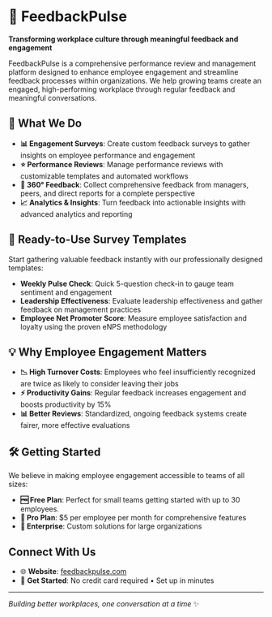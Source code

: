 # 🎯 FeedbackPulse

**Transforming workplace culture through meaningful feedback and engagement**

FeedbackPulse is a comprehensive performance review and management platform designed to enhance employee engagement and streamline feedback processes within organizations. We help growing teams create an engaged, high-performing workplace through regular feedback and meaningful conversations.

## 🚀 What We Do

- **📊 Engagement Surveys**: Create custom feedback surveys to gather insights on employee performance and engagement
- **⭐ Performance Reviews**: Manage performance reviews with customizable templates and automated workflows  
- **🔄 360° Feedback**: Collect comprehensive feedback from managers, peers, and direct reports for a complete perspective
- **📈 Analytics & Insights**: Turn feedback into actionable insights with advanced analytics and reporting

## 📝 Ready-to-Use Survey Templates

Start gathering valuable feedback instantly with our professionally designed templates:

- **Weekly Pulse Check**: Quick 5-question check-in to gauge team sentiment and engagement
- **Leadership Effectiveness**: Evaluate leadership effectiveness and gather feedback on management practices
- **Employee Net Promoter Score**: Measure employee satisfaction and loyalty using the proven eNPS methodology

## 💡 Why Employee Engagement Matters

- **📉 High Turnover Costs**: Employees who feel insufficiently recognized are twice as likely to consider leaving their jobs
- **⚡ Productivity Gains**: Regular feedback increases engagement and boosts productivity by 15%
- **📊 Better Reviews**: Standardized, ongoing feedback systems create fairer, more effective evaluations

## 🛠️ Getting Started

We believe in making employee engagement accessible to teams of all sizes:

- **🆓 Free Plan**: Perfect for small teams getting started with up to 30 employees.
- **💼 Pro Plan**: $5 per employee per month for comprehensive features
- **🏢 Enterprise**: Custom solutions for large organizations

## Connect With Us

- 🌐 **Website**: [feedbackpulse.com](https://feedbackpulse.com)
- 📧 **Get Started**: No credit card required • Set up in minutes

---

*Building better workplaces, one conversation at a time* ✨
